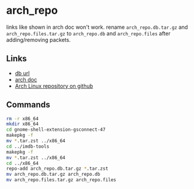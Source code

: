 # arch_repo

links like shown in arch doc won't work.
rename `arch_repo.db.tar.gz` and `arch_repo.files.tar.gz` to `arch_repo.db` and `arch_repo.files` after adding/removing packets.

## Links

- [db url](https://github.com/yahooalive/arch_repo/main/x86_64/arch_repo.db)
- [arch doc](https://wiki.archlinux.org/title/Pacman/Tips_and_tricks#Custom_local_repository)
- [Arch Linux repository on github](https://www.arcolinuxiso.com/how-to-create-your-own-online-arch-linux-repository-on-github-and-use-it-on-any-arcolinux/)

## Commands

```sh
rm -r x86_64
mkdir x86_64
cd gnome-shell-extension-gsconnect-47
makepkg -f
mv *.tar.zst ../x86_64
cd ../imdb-tools
makepkg -f
mv *.tar.zst ../x86_64
cd ../x86_64
repo-add arch_repo.db.tar.gz *.tar.zst
mv arch_repo.db.tar.gz arch_repo.db
mv arch_repo.files.tar.gz arch_repo.files
```
